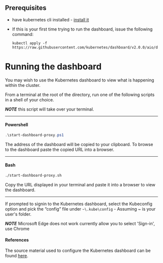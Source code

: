 ## Prerequisites
- have kubernetes cli installed - [install it](local-k8s-setup.md)

- If this is your first time trying to run the dashboard, issue the following command: 
    ```shell
    kubectl apply -f https://raw.githubusercontent.com/kubernetes/dashboard/v2.0.0/aio/deploy/recommended.yaml
    ```

# Running the dashboard
You may wish to use the Kubernetes dashboard to view what is happening within the cluster.

From a terminal at the root of the directory, run one of the following scripts in a shell of your choice.

*****NOTE***** this script will take over your terminal.

-----

#### Powershell
```powershell
.\start-dashboard-proxy.ps1
```
The address of the dashboard will be copied to your clipboard. To browse to the dashboard paste the copied URL into a browser.

-----

#### Bash
```bash
./start-dashboard-proxy.sh
```
Copy the URL displayed in your terminal and paste it into a browser to view the dashboard.

-----

If prompted to signin to the Kubernetes dashboard, select the Kubeconfig option and pick the “config” file under `~\.kube\config` - Assuming ~ is your user's folder.

*****NOTE***** Microsoft Edge does not work currently allow you to select 'Sign-in', use Chrome 

#### References

The source material used to configure the Kubernetes dashboard can be found [here](https://collabnix.com/kubernetes-dashboard-on-docker-desktop-for-windows-2-0-0-3-in-2-minutes/).
